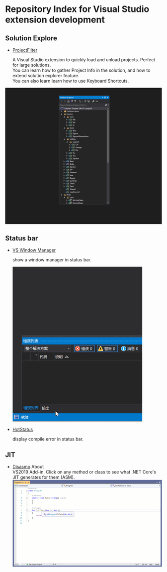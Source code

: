 # Repository Index for Visual Studio extension development

## Solution Explore

- [ProjectFilter](https://github.com/reduckted/ProjectFilter)

  A Visual Studio extension to quickly load and unload projects. Perfect for large solutions.  
  You can learn how to gather Project Info in the solution, and how to extend solution explorer feature.  
  You can also learn learn how to use Keyboard Shortcuts.  

  
 ![](https://github.com/reduckted/ProjectFilter/raw/master/media/filtering.gif)
## Status bar

- [VS Window Manager](https://github.com/justcla/VSWindowManager)
  
  show a window manager in status bar.
  
  ![](./Images/VSWindowManager.gif)

- [HotStatus](https://github.com/justcla/HotStatus)
  
  display compile error in status bar.

## JIT

- [Disasmo](https://github.com/EgorBo/Disasmo)
About  
VS2019 Add-in. Click on any method or class to see what .NET Core's JIT generates for them (ASM).  
![](https://github.com/EgorBo/Disasmo/raw/master/images/screenshot.gif)
